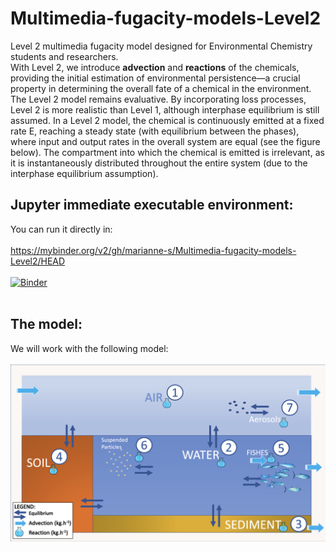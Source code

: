 # Multimedia-fugacity-models-Level2
Level 2 multimedia fugacity model designed for Environmental Chemistry students and researchers. </br>
With Level 2, we introduce **advection** and **reactions** of the chemicals, providing the initial estimation of environmental persistence—a crucial property in determining the overall fate of a chemical in the environment. The Level 2 model remains evaluative. By incorporating loss processes, Level 2 is more realistic than Level 1, although interphase equilibrium is still assumed. In a Level 2 model, the chemical is continuously emitted at a fixed rate E, reaching a steady state (with equilibrium between the phases), where input and output rates in the overall system are equal (see the figure below). The compartment into which the chemical is emitted is irrelevant, as it is instantaneously distributed throughout the entire system (due to the interphase equilibrium assumption).

## Jupyter immediate executable environment: 

You can run it directly in: </br></br>
https://mybinder.org/v2/gh/marianne-s/Multimedia-fugacity-models-Level2/HEAD </br></br>
[![Binder](https://mybinder.org/badge_logo.svg)](https://mybinder.org/v2/gh/marianne-s/Multimedia-fugacity-models-Level2/HEAD)
</br></br>

## The model: 
We will work with the following model:</br></br>
![alt text](https://github.com/marianne-s/Multimedia-fugacity-models-Level2/blob/main/img/LEVEL2_Figure2.png?raw=true)

